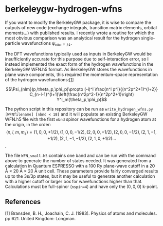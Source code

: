 # berkeleygw-hydrogen-wfns
If you want to modify the BerkeleyGW package, it is wise to compare the outputs of new code (exchange integrals, transition matrix elements, orbital moments...) with published results. I recently wrote a routine for which the most obvious comparison was an analytical result for the hydrogen single-particle wavefunctions $\psi_{nlm\uparrow/\downarrow}$.

The DFT wavefunctions typically used as inputs in BerkeleyGW would be insufficiently accurate for this purpose due to self-interaction error, so I instead implemented the exact form of the hydrogen wavefunctions in the BerkeleyGW WFN.h5 format. As BerkeleyGW stores the wavefunctions in plane wave components, this required the momentum-space representation of the hydrogen wavefunctions:[[1]](#1)

$$\Psi_{nlm}(p,\theta_p,\phi_p)\propto (-i)^l \frac{n^l p^l}{(n^2p^2+1)^{l+2}} C_{n-l-1}^{l+1}\left(\frac{n^2p^2-1}{n^2p^2+1}\right) Y^l_m(\theta_p,\phi_p)$$

The python script in this repository can be run as `write_hydrogen_wfns.py [WFNfilename] [nbnd < 18]` and it will populate an existing BerkeleyGW WFN.h5 file with the first `nbnd` spinor wavefunctions for a hydrogen atom at the origin, in the order:
$$(n,l,m,m_s)=(1,0,0,+1/2),(1,0,0,-1/2),(2,0,0,+1/2),(2,0,0,-1/2),(2,1,-1,+1/2),(2,1,-1,-1/2),(2,1,0,+1/2)...$$.

The file `WFN_small.h5` contains one band and can be run with the command above to generate the number of states needed. It was generated from a calculation in Quantum ESPRESSO with a 100 Ry plane-wave cutoff in a 20 Å $\times$ 20 Å $\times$ 20 Å unit cell. These parameters provide fairly converged results up to the 3s/3p states, but it may be useful to generate another calculation with a higher cutoff or larger box for wavefunctions higher than that. Calculations must be full-spinor (`nspin=4`) and have only the $(0,0,0)$ k-point.


## References
<a id="1">[1]</a> 
Bransden, B. H., Joachain, C. J. (1983). Physics of atoms and molecules. pp 621. United Kingdom: Longman.
